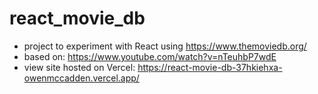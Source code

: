 # react_movie_db

- project to experiment with React using https://www.themoviedb.org/
- based on: https://www.youtube.com/watch?v=nTeuhbP7wdE
- view site hosted on Vercel: https://react-movie-db-37hkiehxa-owenmccadden.vercel.app/
